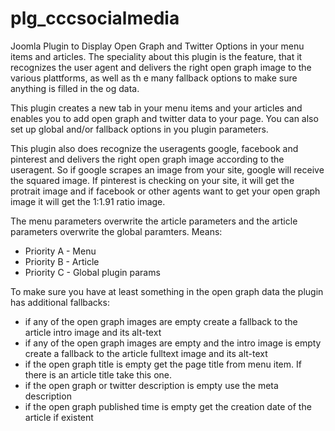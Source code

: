 # plg_cccsocialmedia
Joomla Plugin to Display Open Graph and Twitter Options in your menu items and articles. The speciality about this plugin is the feature, that it recognizes the user agent and delivers the right open graph image to the various plattforms, as well as th e many fallback options to make sure anything is filled in the og data.

This plugin creates a new tab in your menu items and your articles and enables you to add open graph and twitter data to your page. You can also set up global and/or fallback options in you plugin parameters.

This plugin also does recognize the useragents google, facebook and pinterest and delivers the right open graph image according to the useragent. So if google scrapes an image from your site, google will receive the squared image. If pinterest is checking on your site, it will get the protrait image and if facebook or other agents want to get your open graph image it will get the 1:1.91 ratio image.

The menu parameters overwrite the article parameters and the article parameters overwrite the global paramters.
Means: 
- Priority A - Menu
- Priority B - Article
- Priority C - Global plugin params

To make sure you have at least something in the open graph data the plugin has additional fallbacks:

- if any of the open graph images are empty create a fallback to the article intro image and its alt-text
- if any of the open graph images are empty and the intro image is empty create a fallback to the article fulltext image and its alt-text
- if the open graph title is empty get the page title from menu item. If there is an article title take this one.
- if the open graph or twitter description is empty use the meta description
- if the open graph published time is empty get the creation date of the article if existent
